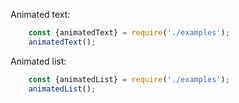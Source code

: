 Animated text:

```js
    const {animatedText} = require('./examples');
    animatedText();
```

Animated list:

```js
    const {animatedList} = require('./examples');
    animatedList();
```
